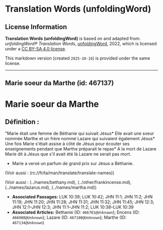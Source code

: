 # Translation Words (unfoldingWord)

## License Information

**Translation Words (unfoldingWord)** is based on and adapted from: _unfoldingWord® Translation Words_, [unfoldingWord](https://unfoldingword.org/utw), 2022, which is licensed under a [CC BY-SA 4.0 license](https://creativecommons.org/licenses/by-sa/4.0/legalcode.en).

This markdown version (created `2025-10-16`) is provided under the same license.



--------------------------------

## Marie soeur da Marthe (id: 467137)

Marie soeur da Marthe
=====================

Définition :
------------

"Marie était une femme de Béthanie qui suivait Jésus\* Elle avait une soeur nommée Marthe et un frère nommé Lazare qui suivaient également Jésus\* Une fois Marie s'était assise à côté de Jésus pour écouter ses enseignements pendant que Marthe préparait le repas\* A la mort de Lazare Marie dit à Jésus que s'il avait été là Lazare ne serait pas mort.

* Marie a versé un parfum de grand prix sur Jésus a Béthanie.

(Voir aussi : (rc://fr/ta/man/translate/translate\-names))

(Voir aussi : (../names/bethany.md), (../other/frankincense.md), (../names/lazarus.md), (../names/martha.md))

* **Associated Passages:** LUK 10:39; LUK 10:42; JHN 11:1; JHN 11:2; JHN 11:19; JHN 11:20; JHN 11:28; JHN 11:31; JHN 11:32; JHN 11:45; JHN 12:3; JHN 12:1–JHN 12:3; JHN 11:1–JHN 11:2; LUK 10:38–LUK 10:39
* **Associated Articles:** Bethanie (ID: `466701@Unknown`); Encens (ID: `466908@Unknown`); Lazare (ID: `467100@Unknown`); Marthe (ID: `467134@Unknown`)

